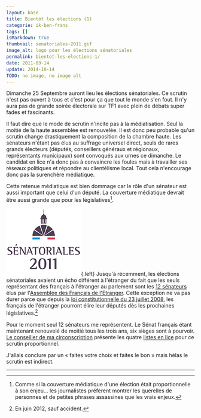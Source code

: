 ```yaml
---
layout: base
title: Bientôt les élections (1)
categorie: ik-ben-frans
tags: []
isMarkdown: true
thumbnail: senatoriales-2011.gif
image_alt: logo pour les élections sénatoriales
permalink: bientot-les-elections-1/
date: 2011-09-14
update: 2014-10-14
TODO: no image, no image alt
---
```




Dimanche 25 Septembre auront lieu les élections sénatoriales. Ce scrutin n'est pas ouvert à tous et c'est pour ça que tout le monde s'en fout. Il n'y aura pas de grande soirée électorale sur TF1 avec plein de débats super fades et fascinants.

Il faut dire que le mode de scrutin n'incite pas à la médiatisation. Seul la moitié de la haute assemblée est renouvelée. Il est donc peu probable qu'un scrutin change drastiquement la composition de la chambre haute. Les sénateurs n'étant pas élus au suffrage universel direct, seuls de rares grands électeurs (députés, conseillers généraux et régionaux, représentants municipaux) sont convoqués aux urnes ce dimanche. Le candidat en lice n'a donc pas à convaincre les foules mais à travailler ses réseaux politiques et répondre au clientélisme local. Tout cela n'encourage donc pas la surenchère médiatique.

Cette retenue médiatique est bien dommage car le rôle d'un sénateur est aussi important que celui d'un député. La couverture médiatique devrait être aussi grande que pour les législatives[^1].

<!--excerpt-->

![senatoriales-2011.gif](senatoriales-2011.gif){.left} Jusqu'à récemment, les élections sénatoriales avaient un écho différent à l'étranger du fait que les seuls représentant des français à l'étranger au parlement sont les [12 sénateurs](http://www.expatries.senat.fr/12senateurs.html) élus par l'[Assemblée des Français de l'Etranger](http://www.assemblee-afe.fr/-qui-sommes-nous-.html). Cette exception ne va pas durer parce que depuis la [loi constitutionnelle du 23 juillet 2008](http://www.legifrance.gouv.fr/affichTexte.do?cidTexte=JORFTEXT000019237256), les français de l'étranger pourront élire leur députés dès les prochaines législatives.[^2]

Pour le moment seul 12 sénateurs me représentent. Le Sénat français étant maintenant renouvelé de moitié tous les trois ans, six sièges sont à pourvoir. [Le conseiller de ma circonscription](/resultat-des-elections) présente les quatre [listes en lice](http://www.un-monde-en-partage.com/?p=1447) pour ce scrutin proportionnel. 

J'allais conclure par un « faites votre choix et faites le bon » mais hélas le scrutin est indirect.

---
[^1]: Comme si la couverture médiatique d'une élection était proportionnelle à son enjeu... les journalistes préfèrent montrer les querelles de personnes et de petites phrases assassines que les vrais enjeux.
[^2]: En juin 2012, sauf accident.